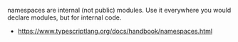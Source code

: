 namespaces are internal (not public) modules. Use it everywhere you would declare modules, but for internal code.
- https://www.typescriptlang.org/docs/handbook/namespaces.html
